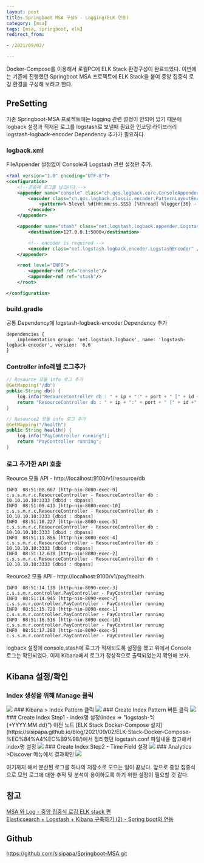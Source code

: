 ```yaml
---
layout: post
title: Springboot MSA 구성5 - Logging(ELK 연동)
category: [msa]
tags: [msa, springboot, elk]
redirect_from:

- /2021/09/02/

---
```


Docker-Compose를 이용해서 로컬PC에 ELK Stack 환경구성이 완료되었다. 이번에는 기존에 진행했던 Springboot MSA 프로젝트에 ELK Stack을 붙여 중앙 집중식 로깅 환경을 구성해 보려고 한다. 

## PreSetting  
기존 Springboot-MSA 프로젝트에는 logging 관련 설정이 안되어 있기 때문에 logback 설정과 적재된 로그를 logstash로 보낼때 필요한 인코딩 라이브러리 logstash-logback-encoder Dependency 추가가 필요하다.  
### logback.xml  
FileAppender 설정없이 Console과 Logstash 관련 설정만 추가.
```xml
<?xml version="1.0" encoding="UTF-8"?>
<configuration>
    <!--콘솔에 로그를 남깁니다.-->
    <appender name="console" class="ch.qos.logback.core.ConsoleAppender">
        <encoder class="ch.qos.logback.classic.encoder.PatternLayoutEncoder">
            <pattern>%-5level %d{HH:mm:ss.SSS} [%thread] %logger{36} - %msg%n</pattern>
        </encoder>
    </appender>

    <appender name="stash" class="net.logstash.logback.appender.LogstashTcpSocketAppender">
        <destination>127.0.0.1:5000</destination>

        <!-- encoder is required -->
        <encoder class="net.logstash.logback.encoder.LogstashEncoder" />
    </appender>

    <root level="INFO">
        <appender-ref ref="console"/>
        <appender-ref ref="stash"/>
    </root>

</configuration>
```  

### build.gradle
공통 Dependency에 logstash-logback-encoder Dependency 추가
```properties
dependencies {
    implementation group: 'net.logstash.logback', name: 'logstash-logback-encoder', version: '6.6' 
}
```  

### Controller info레벨 로그추가
```java
// Resource 모듈 info 로그 추가
@GetMapping("/db")
public String db() {
    log.info("ResourceController db : " + ip + ":" + port + " [" + id +" : " + password + "]");
    return "ResourceController db : " + ip + ":" + port + " [" + id +" : " + password + "]";
}

// Resource2 모듈 info 로그 추가
@GetMapping("/health")
public String health() {
    log.info("PayController running");
    return "PayController running";
}
```  

### 로그 추가한 API 호출
Reource 모듈 API - http://localhost:9100/v1/resource/db  
```shell
INFO  08:51:08.607 [http-nio-8080-exec-9] c.s.s.m.r.c.ResourceController - ResourceController db : 10.10.10.10:3333 [dbid : dbpass]
INFO  08:51:09.411 [http-nio-8080-exec-10] c.s.s.m.r.c.ResourceController - ResourceController db : 10.10.10.10:3333 [dbid : dbpass]
INFO  08:51:10.227 [http-nio-8080-exec-5] c.s.s.m.r.c.ResourceController - ResourceController db : 10.10.10.10:3333 [dbid : dbpass]
INFO  08:51:11.856 [http-nio-8080-exec-4] c.s.s.m.r.c.ResourceController - ResourceController db : 10.10.10.10:3333 [dbid : dbpass]
INFO  08:51:12.638 [http-nio-8080-exec-2] c.s.s.m.r.c.ResourceController - ResourceController db : 10.10.10.10:3333 [dbid : dbpass]
```  

Reource2 모듈 API - http://localhost:9100/v1/pay/health
```shell
INFO  08:51:14.138 [http-nio-8090-exec-3] c.s.s.m.r.controller.PayController - PayController running
INFO  08:51:14.945 [http-nio-8090-exec-2] c.s.s.m.r.controller.PayController - PayController running
INFO  08:51:15.720 [http-nio-8090-exec-1] c.s.s.m.r.controller.PayController - PayController running
INFO  08:51:16.516 [http-nio-8090-exec-10] c.s.s.m.r.controller.PayController - PayController running
INFO  08:51:17.260 [http-nio-8090-exec-5] c.s.s.m.r.controller.PayController - PayController running
```  
logback 설정에 console,stash에 로그가 적재되도록 설정을 했고 위에서 Console 로그는 확인되었다. 이제 Kibana에서 로그가 정상적으로 출력되었는지 확인해 보자.



## Kibana 설정/확인  
### Index 생성을 위해 Manage 클릭  
<img src="https://sisipapa.github.io/assets/images/posts/kibana-index1.PNG" >   
### Kibana > Index Pattern 클릭   
<img src="https://sisipapa.github.io/assets/images/posts/kibana-index2.PNG" >   
### Create Index Pattern 버튼 클릭
<img src="https://sisipapa.github.io/assets/images/posts/kibana-index3.PNG" >
### Create Index Step1 - index명 설정(index => "logstash-%{+YYYY.MM.dd}")
이전 노트 [ELK Stack Docker-Compose 설치](https://sisipapa.github.io/blog/2021/09/02/ELK-Stack-Docker-Compose-%EC%84%A4%EC%B9%98/)에서 정리했던 logstash.conf 파일내용 참고해서 index명 설정  
<img src="https://sisipapa.github.io/assets/images/posts/kibana-index4.PNG" >   
### Create Index Step2 - Time Field 설정  
<img src="https://sisipapa.github.io/assets/images/posts/kibana-index5.PNG" >  
### Analytics >Discover 메뉴에서 결과확인    
<img src="https://sisipapa.github.io/assets/images/posts/kibana-index6.PNG" >    

여기까지 해서 분산된 로그를 하나의 저장소로 모으는 일이 끝났다. 앞으로 중앙 집중식으로 모인 로그에 대한 추적 및 분석이 용이하도록 하기 위한 설정이 필요할 것 같다.  

## 참고  
[MSA 와 Log - 중앙 집중식 로깅 ELK stack 편](https://bravenamme.github.io/2021/01/28/elk-stack/)  
[Elasticsearch + Logstash + Kibana 구축하기 (2) - Spring boot와 연동](https://investment-engineer.tistory.com/m/5)  

## Github    
<https://github.com/sisipapa/Springboot-MSA.git>  
